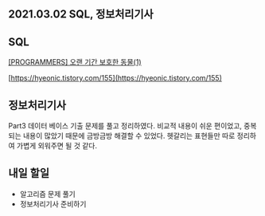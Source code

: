 ## 2021.03.02 SQL, 정보처리기사

## SQL

[[PROGRAMMERS] 오랜 기간 보호한 동물(1)](https://hyeonic.tistory.com/154)

[https://hyeonic.tistory.com/155](https://hyeonic.tistory.com/155)

## 정보처리기사
Part3 데이터 베이스 기출 문제를 풀고 정리하였다. 비교적 내용이 쉬운 편이었고, 중복되는 내용이 많았기 때문에 금방금방 해결할 수 있었다. 헷갈리는 표현들만 따로 정리하여 가볍게 외워주면 될 것 같다.

## 내일 할일
 - 알고리즘 문제 풀기
 - 정보처리기사 준비하기